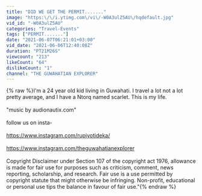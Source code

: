 ```yaml
---
title: "DID WE GET THE PERMIT......."
image: "https:\/\/i.ytimg.com\/vi\/-W0A3ulZ5AU\/hqdefault.jpg"
vid_id: "-W0A3ulZ5AU"
categories: "Travel-Events"
tags: ["PERMIT......."]
date: "2021-06-07T06:21:01+03:00"
vid_date: "2021-06-06T12:40:08Z"
duration: "PT21M26S"
viewcount: "213"
likeCount: "64"
dislikeCount: "1"
channel: "THE GUWAHATIAN EXPLORER"
---
```

{% raw %}I'm a 24 year old kid living in Guwahati. I travel a lot not a lot pretty average, and I have a Ntorq named scarlet. This is my life.<br /><br />&quot;music by audionautix.com&quot;<br /><br />follow us  on insta-<br /> <br /><a rel="nofollow" target="blank" href="https://www.instagram.com/rupjyotideka/">https://www.instagram.com/rupjyotideka/</a><br /><br /> <a rel="nofollow" target="blank" href="https://www.instagram.com/theguwahatianexplorer">https://www.instagram.com/theguwahatianexplorer</a><br /><br />Copyright Disclaimer under Section 107 of the copyright act 1976, allowance is made for fair use for purposes such as criticism, comment, news reporting, scholarship, and research. Fair use is a use permitted by copyright statute that might otherwise be infringing. Non-profit, educational or personal use tips the balance in favour of fair use.&quot;{% endraw %}
